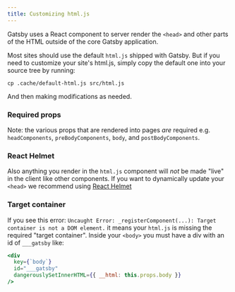 ```yaml
---
title: Customizing html.js
---
```

Gatsby uses a React component to server render the `<head>` and other parts of the HTML outside of the core Gatsby application.

Most sites should use the default `html.js` shipped with Gatsby. But if you need to customize your site's html.js, simply copy the default one into your source tree by running:

```shell
cp .cache/default-html.js src/html.js
```

And then making modifications as needed.

### Required props

Note: the various props that are rendered into pages *are* required e.g. `headComponents`, `preBodyComponents`, `body`, and `postBodyComponents`.

### React Helmet

Also anything you render in the `html.js` component will *not* be made "live" in the client like other components. If you want to dynamically update your `<head>` we recommend using [React Helmet](https://www.gatsbyjs.org/packages/gatsby-plugin-react-helmet/)

### Target container

If you see this error: `Uncaught Error: _registerComponent(...): Target container is not a DOM element.` it means your `html.js` is missing the required "target container". Inside your `<body>` you must have a div with an id of `___gatsby` like:

```jsx
<div
  key={`body`}
  id="___gatsby"
  dangerouslySetInnerHTML={{ __html: this.props.body }}
/>
```